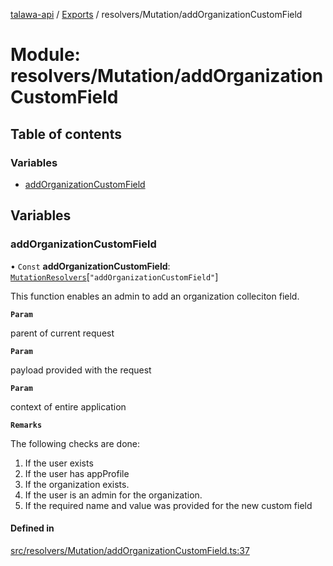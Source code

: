 [talawa-api](../README.md) / [Exports](../modules.md) / resolvers/Mutation/addOrganizationCustomField

# Module: resolvers/Mutation/addOrganizationCustomField

## Table of contents

### Variables

- [addOrganizationCustomField](resolvers_Mutation_addOrganizationCustomField.md#addorganizationcustomfield)

## Variables

### addOrganizationCustomField

• `Const` **addOrganizationCustomField**: [`MutationResolvers`](types_generatedGraphQLTypes.md#mutationresolvers)[``"addOrganizationCustomField"``]

This function enables an admin to add an organization colleciton field.

**`Param`**

parent of current request

**`Param`**

payload provided with the request

**`Param`**

context of entire application

**`Remarks`**

The following checks are done:
1. If the user exists
2. If the user has appProfile
3. If the organization exists.
4. If the user is an admin for the organization.
5. If the required name and value was provided for the new custom field

#### Defined in

[src/resolvers/Mutation/addOrganizationCustomField.ts:37](https://github.com/PalisadoesFoundation/talawa-api/blob/9fa6a1c/src/resolvers/Mutation/addOrganizationCustomField.ts#L37)
